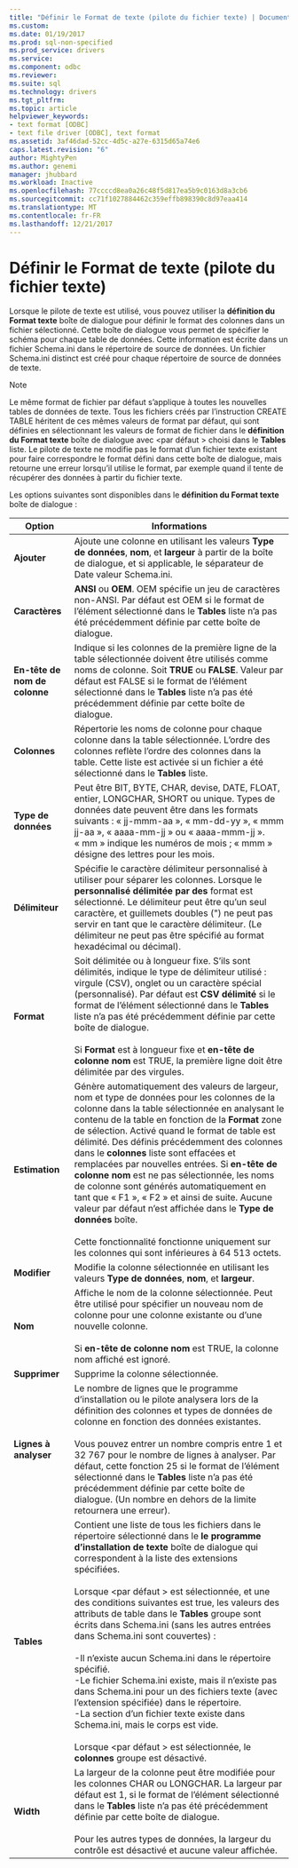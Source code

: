 ```yaml
---
title: "Définir le Format de texte (pilote du fichier texte) | Documents Microsoft"
ms.custom: 
ms.date: 01/19/2017
ms.prod: sql-non-specified
ms.prod_service: drivers
ms.service: 
ms.component: odbc
ms.reviewer: 
ms.suite: sql
ms.technology: drivers
ms.tgt_pltfrm: 
ms.topic: article
helpviewer_keywords:
- text format [ODBC]
- text file driver [ODBC], text format
ms.assetid: 3af46dad-52cc-4d5c-a27e-6315d65a74e6
caps.latest.revision: "6"
author: MightyPen
ms.author: genemi
manager: jhubbard
ms.workload: Inactive
ms.openlocfilehash: 77ccccd8ea0a26c48f5d817ea5b9c0163d8a3cb6
ms.sourcegitcommit: cc71f1027884462c359effb898390c8d97eaa414
ms.translationtype: MT
ms.contentlocale: fr-FR
ms.lasthandoff: 12/21/2017
---
```

# <a name="defining-text-format-text-file-driver"></a>Définir le Format de texte (pilote du fichier texte)
Lorsque le pilote de texte est utilisé, vous pouvez utiliser la **définition du Format texte** boîte de dialogue pour définir le format des colonnes dans un fichier sélectionné. Cette boîte de dialogue vous permet de spécifier le schéma pour chaque table de données. Cette information est écrite dans un fichier Schema.ini dans le répertoire de source de données. Un fichier Schema.ini distinct est créé pour chaque répertoire de source de données de texte.  
  
> [!NOTE]  
>  Le même format de fichier par défaut s’applique à toutes les nouvelles tables de données de texte. Tous les fichiers créés par l’instruction CREATE TABLE héritent de ces mêmes valeurs de format par défaut, qui sont définies en sélectionnant les valeurs de format de fichier dans le **définition du Format texte** boîte de dialogue avec \<par défaut > choisi dans le **Tables** liste. Le pilote de texte ne modifie pas le format d’un fichier texte existant pour faire correspondre le format défini dans cette boîte de dialogue, mais retourne une erreur lorsqu’il utilise le format, par exemple quand il tente de récupérer des données à partir du fichier texte.  
  
 Les options suivantes sont disponibles dans le **définition du Format texte** boîte de dialogue :  
  
|Option|Informations|  
|------------|-----------------|  
|**Ajouter**|Ajoute une colonne en utilisant les valeurs **Type de données**, **nom**, et **largeur** à partir de la boîte de dialogue, et si applicable, le séparateur de Date valeur Schema.ini.|  
|**Caractères**|**ANSI** ou **OEM**. OEM spécifie un jeu de caractères non-ANSI. Par défaut est OEM si le format de l’élément sélectionné dans le **Tables** liste n’a pas été précédemment définie par cette boîte de dialogue.|  
|**En-tête de nom de colonne**|Indique si les colonnes de la première ligne de la table sélectionnée doivent être utilisés comme noms de colonne. Soit **TRUE** ou **FALSE**. Valeur par défaut est FALSE si le format de l’élément sélectionné dans le **Tables** liste n’a pas été précédemment définie par cette boîte de dialogue.|  
|**Colonnes**|Répertorie les noms de colonne pour chaque colonne dans la table sélectionnée. L’ordre des colonnes reflète l’ordre des colonnes dans la table. Cette liste est activée si un fichier a été sélectionné dans le **Tables** liste.|  
|**Type de données**|Peut être BIT, BYTE, CHAR, devise, DATE, FLOAT, entier, LONGCHAR, SHORT ou unique. Types de données date peuvent être dans les formats suivants : « jj-mmm-aa », « mm-dd-yy », « mmm jj-aa », « aaaa-mm-jj » ou « aaaa-mmm-jj ». « mm » indique les numéros de mois ; « mmm » désigne des lettres pour les mois.|  
|**Délimiteur**|Spécifie le caractère délimiteur personnalisé à utiliser pour séparer les colonnes. Lorsque le **personnalisé délimitée par des** format est sélectionné. Le délimiteur peut être qu’un seul caractère, et guillemets doubles (") ne peut pas servir en tant que le caractère délimiteur. (Le délimiteur ne peut pas être spécifié au format hexadécimal ou décimal).|  
|**Format**|Soit délimitée ou à longueur fixe. S’ils sont délimités, indique le type de délimiteur utilisé : virgule (CSV), onglet ou un caractère spécial (personnalisé). Par défaut est **CSV délimité** si le format de l’élément sélectionné dans le **Tables** liste n’a pas été précédemment définie par cette boîte de dialogue.<br /><br /> Si **Format** est à longueur fixe et **en-tête de colonne nom** est TRUE, la première ligne doit être délimitée par des virgules.|  
|**Estimation**|Génère automatiquement des valeurs de largeur, nom et type de données pour les colonnes de la colonne dans la table sélectionnée en analysant le contenu de la table en fonction de la **Format** zone de sélection. Activé quand le format de table est délimité. Des définis précédemment des colonnes dans le **colonnes** liste sont effacées et remplacées par nouvelles entrées. Si **en-tête de colonne nom** est ne pas sélectionnée, les noms de colonne sont générés automatiquement en tant que « F1 », « F2 » et ainsi de suite. Aucune valeur par défaut n’est affichée dans le **Type de données** boîte.<br /><br /> Cette fonctionnalité fonctionne uniquement sur les colonnes qui sont inférieures à 64 513 octets.|  
|**Modifier**|Modifie la colonne sélectionnée en utilisant les valeurs **Type de données**, **nom**, et **largeur**.|  
|**Nom**|Affiche le nom de la colonne sélectionnée. Peut être utilisé pour spécifier un nouveau nom de colonne pour une colonne existante ou d’une nouvelle colonne.<br /><br /> Si **en-tête de colonne nom** est TRUE, la colonne nom affiché est ignoré.|  
|**Supprimer**|Supprime la colonne sélectionnée.|  
|**Lignes à analyser**|Le nombre de lignes que le programme d’installation ou le pilote analysera lors de la définition des colonnes et types de données de colonne en fonction des données existantes.<br /><br /> Vous pouvez entrer un nombre compris entre 1 et 32 767 pour le nombre de lignes à analyser. Par défaut, cette fonction 25 si le format de l’élément sélectionné dans le **Tables** liste n’a pas été précédemment définie par cette boîte de dialogue. (Un nombre en dehors de la limite retournera une erreur).|  
|**Tables**|Contient une liste de tous les fichiers dans le répertoire sélectionné dans le **le programme d’installation de texte** boîte de dialogue qui correspondent à la liste des extensions spécifiées.<br /><br /> Lorsque \<par défaut > est sélectionnée, et une des conditions suivantes est true, les valeurs des attributs de table dans le **Tables** groupe sont écrits dans Schema.ini (sans les autres entrées dans Schema.ini sont couvertes) :<br /><br /> -Il n’existe aucun Schema.ini dans le répertoire spécifié.<br />-Le fichier Schema.ini existe, mais il n’existe pas dans Schema.ini pour un des fichiers texte (avec l’extension spécifiée) dans le répertoire.<br />-La section d’un fichier texte existe dans Schema.ini, mais le corps est vide.<br /><br /> Lorsque \<par défaut > est sélectionnée, le **colonnes** groupe est désactivé.|  
|**Width**|La largeur de la colonne peut être modifiée pour les colonnes CHAR ou LONGCHAR. La largeur par défaut est 1, si le format de l’élément sélectionné dans le **Tables** liste n’a pas été précédemment définie par cette boîte de dialogue.<br /><br /> Pour les autres types de données, la largeur du contrôle est désactivé et aucune valeur affichée.|
